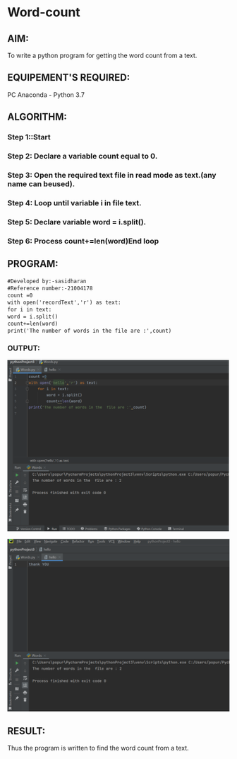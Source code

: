 # Word-count
## AIM:
To write a python program for getting the word count from a text.
## EQUIPEMENT'S REQUIRED: 
PC
Anaconda - Python 3.7
## ALGORITHM: 
### Step 1::Start

### Step 2: Declare a variable count equal to 0.
 
### Step 3: Open the required text file in read mode as text.(any name can beused).

### Step 4:  Loop until variable i in file text.

### Step 5: Declare variable word = i.split().

### Step 6: Process count+=len(word)End loop

## PROGRAM:
~~~
#Developed by:-sasidharan
#Reference number:-21004178
count =0
with open('recordText','r') as text:
for i in text:
word = i.split()
count+=len(word)
print('The number of words in the file are :',count)
~~~
### OUTPUT:
![output](1.png)

![output](2.png)

## RESULT:
Thus the program is written to find the word count from a text.
